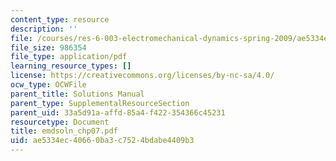 ```yaml
---
content_type: resource
description: ''
file: /courses/res-6-003-electromechanical-dynamics-spring-2009/ae5334ec40660ba3c7524bdabe4409b3_emdsoln_chp07.pdf
file_size: 986354
file_type: application/pdf
learning_resource_types: []
license: https://creativecommons.org/licenses/by-nc-sa/4.0/
ocw_type: OCWFile
parent_title: Solutions Manual
parent_type: SupplementalResourceSection
parent_uid: 33a5d91a-affd-85a4-f422-354366c45231
resourcetype: Document
title: emdsoln_chp07.pdf
uid: ae5334ec-4066-0ba3-c752-4bdabe4409b3
---
```

